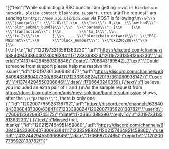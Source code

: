 "[{\"text\":\"While submitting a BSC bundle I am getting `invalid blockchain network, please contact bloXroute support.` error. \\n\\nThe request I am sending to `https://mev.api.blxrbdn.com` via POST is following:\\n```\\n{\\n  \\\"jsonrpc\\\": \\\"2.0\\\",\\n  \\\"id\\\": 3,\\n  \\\"method\\\": \\\"blxr_submit_bundle\\\",\\n  \\\"params\\\": [\\n    {\\n      \\\"transaction\\\": [\\n        \\\"tx_1\\\",\\n        \\\"tx_2\\\"\\n      ],\\n      \\\"blockchain_network\\\": \\\"BSC-Mainnet\\\",\\n      \\\"block_number\\\": \\\"0x220d288\\\"\\n    }\\n  ]\\n}\\n```\",\"id\":\"1201973313581363230\",\"url\":\"https://discord.com/channels/638409433860407300/638411171233398824/1201973313581363230\",\"userId\":\"413744294550306846\",\"date\":1706643169542},{\"text\":\"Could someone from support please help me resolve this issue?\",\"id\":\"1201973610609381477\",\"url\":\"https://discord.com/channels/638409433860407300/638411171233398824/1201973610609381477\",\"userId\":\"413744294550306846\",\"date\":1706643240359},{\"text\":\"I believe you included an extra pair of `[` and `]`\\nAs the sample request from https://docs.bloxroute.com/apis/mev-solution/bundle-submission shows, after the `\\\"params\\\":`, there is only one `{`.\",\"id\":\"1202007785928138762\",\"url\":\"https://discord.com/channels/638409433860407300/638411171233398824/1202007785928138762\",\"userId\":\"760612392093745172\",\"date\":1706651388390,\"replyTo\":\"1201973313581363230\"},{\"text\":\"Missed that, thanks!\",\"id\":\"1202157464951459860\",\"url\":\"https://discord.com/channels/638409433860407300/638411171233398824/1202157464951459860\",\"userId\":\"413744294550306846\",\"date\":1706687074650,\"replyTo\":\"1202007785928138762\"}]"